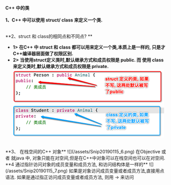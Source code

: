 #### C++ 中的类


**1、C++ 中可以使用 struct/ class 来定义一个类.**


<br>
**2、struct 和 class的相同点和不同点? **

- **1> 在C++ 中 struct 和 class 都可以用来定义一个类,本质上是一样的, 只是才C++编译器层面做了权限区别.**
- **2> 当使用struct定义类时,默认继承方式和成员权限是 public. 而 使用 class 来定义类时,默认继承方式和成员权限是 private.**
![](/assets/Snip20190219_7.png)






















<br>
**3、 在栈空间的C++ 对象**
![](/assets/Snip20190115_6.png)
在Objective 或者 就java 中, 对象只能在对空间,但是在C++中对象可以在栈空间也可以在对空间.





<br>
**4 通过指针访问对象的成员变量和成员方法, 和访问结构体是一样的**
![](/assets/Snip20190115_7.png)
如果是对象访问成员变量或者成员方法,直接用点语法.
如果是通过指正访问成员变量或者成员方法, 则用 -> 来访问

